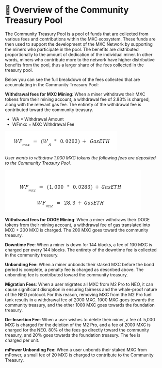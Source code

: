 # 🎱 Overview of the Community Treasury Pool

The Community Treasury Pool is a pool of funds that are collected from various fees and contributions within the MXC ecosystem. These funds are then used to support the development of the MXC Network by supporting the miners who participate in the pool. The benefits are distributed proportionally to the amount of dedication of the individual miner. In other words, miners who contribute more to the network have higher distributive benefits from the pool, thus a larger share of the fees collected in the treasury pool.

Below you can see the full breakdown of the fees collected that are accumulating in the Community Treasury Pool:

**Withdrawal fees for MXC Mining**: When a miner withdraws their MXC tokens from their mining account, a withdrawal fee of 2.83% is charged, along with the relevant gas fee. The entirety of the withdrawal fee is contributed toward the community treasury.

* WA = Withdrawal Amount
* WFmxc = MXC Withdrawal Fee

![](<../../../.gitbook/assets/image (8).png>)

_User wants to withdraw 1,000 MXC tokens the following fees are deposited to the Community Treasury Pool._

![](<../../../.gitbook/assets/image (1).png>)

**Withdrawal fees for DOGE Mining**: When a miner withdraws their DOGE tokens from their mining account, a withdrawal fee of gas translated into MXC + 200 MXC is charged. The 200 MXC goes toward the community treasury.

**Downtime Fee**: When a miner is down for 144 blocks, a fee of 100 MXC is charged per every 144 blocks. The entirety of the downtime fee is collected in the community treasury.&#x20;

**Unbonding Fee**: When a miner unbonds their staked MXC before the bond period is complete, a penalty fee is charged as described above. The unbonding fee is contributed toward the community treasury.&#x20;

**Migration Fees**: When a user migrates all MXC from M2 Pro to NEO, it can cause significant disruption in ensuring fairness and the whale-proof nature of the NEO protocol. For this reason, removing MXC from the M2 Pro fuel tank results in a withdrawal fee of 2000 MXC. 1000 MXC goes towards the community treasury, and the other 1000 MXC goes towards the foundation treasury.

**De-Insertion Fee**: When a user wishes to delete their miner, a fee of. 5,000 MXC is charged for the deletion of the M2 Pro, and a fee of 2000 MXC is charged for the NEO. 80% of the fees go directly toward the community treasury, and 20% goes towards the foundation treasury. The fee is charged per unit.

**mPower Unbonding Fee**: When a user unbonds their staked MXC from mPower, a small fee of 20 MXC is charged to contribute to the Community Treasury.
